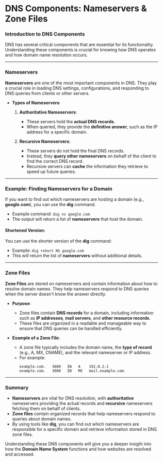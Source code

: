 # DNS Components: Nameservers & Zone Files

### Introduction to DNS Components

DNS has several critical components that are essential for its functionality. Understanding these components is crucial for knowing how DNS operates and how domain name resolution occurs.

---

### Nameservers

**Nameservers** are one of the most important components in DNS. They play a crucial role in loading DNS settings, configurations, and responding to DNS queries from clients or other servers.

- **Types of Nameservers**:
  1. **Authoritative Nameservers**:
     - These servers hold the **actual DNS records**.
     - When queried, they provide the **definitive answer**, such as the IP address for a specific domain.
  
  2. **Recursive Nameservers**:
     - These servers do not hold the final DNS records.
     - Instead, they **query other nameservers** on behalf of the client to find the correct DNS record.
     - Recursive servers can **cache** the information they retrieve to speed up future queries.

---

### Example: Finding Nameservers for a Domain

If you want to find out which nameservers are hosting a domain (e.g., **google.com**), you can use the **dig** command. 

- Example command: `dig ns google.com`
- The output will return a list of **nameservers** that host the domain.

#### Shortened Version:
You can use the shorter version of the **dig** command:
- Example: `dig +short NS google.com`
- This will return the list of **nameservers** without additional details.

---

### Zone Files

**Zone Files** are stored on nameservers and contain information about how to resolve domain names. They help nameservers respond to DNS queries when the server doesn't know the answer directly.

- **Purpose**:
  - Zone files contain **DNS records** for a domain, including information such as **IP addresses**, **mail servers**, and **other resource records**.
  - These files are organized in a readable and manageable way to ensure that DNS queries can be handled efficiently.

- **Example of a Zone File**:
  - A zone file typically includes the domain name, the **type of record** (e.g., A, MX, CNAME), and the relevant nameserver or IP address.
  - For example:
    ```
    example.com.   3600   IN   A    192.0.2.1
    example.com.   3600   IN   MX   mail.example.com.
    ```

---

### Summary

- **Nameservers** are vital for DNS resolution, with **authoritative** nameservers providing the actual records and **recursive** nameservers fetching them on behalf of clients.
- **Zone files** contain organized records that help nameservers respond to queries about domain names.
- By using tools like **dig**, you can find out which nameservers are responsible for a specific domain and retrieve information stored in DNS zone files.

Understanding these DNS components will give you a deeper insight into how the **Domain Name System** functions and how websites are resolved and accessed.
